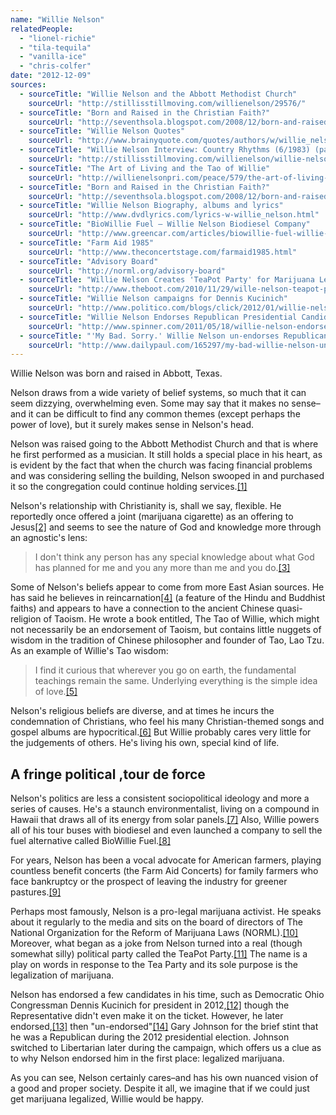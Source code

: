 ```yaml
---
name: "Willie Nelson"
relatedPeople:
  - "lionel-richie"
  - "tila-tequila"
  - "vanilla-ice"
  - "chris-colfer"
date: "2012-12-09"
sources:
  - sourceTitle: "Willie Nelson and the Abbott Methodist Church"
    sourceUrl: "http://stillisstillmoving.com/willienelson/29576/"
  - sourceTitle: "Born and Raised in the Christian Faith?"
    sourceUrl: "http://seventhsola.blogspot.com/2008/12/born-and-raised-in-christian-faith.html"
  - sourceTitle: "Willie Nelson Quotes"
    sourceUrl: "http://www.brainyquote.com/quotes/authors/w/willie_nelson.html"
  - sourceTitle: "Willie Nelson Interview: Country Rhythms (6/1983) (part 2)"
    sourceUrl: "http://stillisstillmoving.com/willienelson/willie-nelson-interview-country-rhythms-61983-part-2/"
  - sourceTitle: "The Art of Living and the Tao of Willie"
    sourceUrl: "http://willienelsonpri.com/peace/579/the-art-of-living-and-the-tao-of-willie.html"
  - sourceTitle: "Born and Raised in the Christian Faith?"
    sourceUrl: "http://seventhsola.blogspot.com/2008/12/born-and-raised-in-christian-faith.html"
  - sourceTitle: "Willie Nelson Biography, albums and lyrics"
    sourceUrl: "http://www.dvdlyrics.com/lyrics-w-willie_nelson.html"
  - sourceTitle: "BioWillie Fuel – Willie Nelson Biodiesel Company"
    sourceUrl: "http://www.greencar.com/articles/biowillie-fuel-willie-nelson-biodiesel-company.php"
  - sourceTitle: "Farm Aid 1985"
    sourceUrl: "http://www.theconcertstage.com/farmaid1985.html"
  - sourceTitle: "Advisory Board"
    sourceUrl: "http://norml.org/advisory-board"
  - sourceTitle: "Willie Nelson Creates 'TeaPot Party' for Marijuana Legalization"
    sourceUrl: "http://www.theboot.com/2010/11/29/wille-nelson-teapot-party/"
  - sourceTitle: "Willie Nelson campaigns for Dennis Kucinich"
    sourceUrl: "http://www.politico.com/blogs/click/2012/01/willie-nelson-campaigns-for-dennis-kucinich-112811.html"
  - sourceTitle: "Willie Nelson Endorses Republican Presidential Candidate Gary Johnson"
    sourceUrl: "http://www.spinner.com/2011/05/18/willie-nelson-endorses-republican-gary-johnson/"
  - sourceTitle: "'My Bad. Sorry.' Willie Nelson un-endorses Republican Gary Johnson"
    sourceUrl: "http://www.dailypaul.com/165297/my-bad-willie-nelson-un-endorses-republican-gary-johnson"
---
```


Willie Nelson was born and raised in Abbott, Texas.

Nelson draws from a wide variety of belief systems, so much that it can seem dizzying, overwhelming even. Some may say that it makes no sense–and it can be difficult to find any common themes (except perhaps the power of love), but it surely makes sense in Nelson's head.

Nelson was raised going to the Abbott Methodist Church and that is where he first performed as a musician. It still holds a special place in his heart, as is evident by the fact that when the church was facing financial problems and was considering selling the building, Nelson swooped in and purchased it so the congregation could continue holding services.<a class="source-citation" href="http://stillisstillmoving.com/willienelson/29576/" title="Willie Nelson and the Abbott Methodist Church">[1]</a>

Nelson's relationship with Christianity is, shall we say, flexible. He reportedly once offered a joint (marijuana cigarette) as an offering to Jesus<a class="source-citation" href="http://seventhsola.blogspot.com/2008/12/born-and-raised-in-christian-faith.html" title="Born and Raised in the Christian Faith?">[2]</a> and seems to see the nature of God and knowledge more through an agnostic's lens:

>I don't think any person has any special knowledge about what God has planned for me and you any more than me and you do.<a class="source-citation" href="http://www.brainyquote.com/quotes/authors/w/willie_nelson.html" title="Willie Nelson Quotes">[3]</a>

Some of Nelson's beliefs appear to come from more East Asian sources. He has said he believes in reincarnation<a class="source-citation" href="http://stillisstillmoving.com/willienelson/willie-nelson-interview-country-rhythms-61983-part-2/" title="Willie Nelson Interview: Country Rhythms (6/1983) (part 2)">[4]</a> (a feature of the Hindu and Buddhist faiths) and appears to have a connection to the ancient Chinese quasi-religion of Taoism. He wrote a book entitled, The Tao of Willie, which might not necessarily be an endorsement of Taoism, but contains little nuggets of wisdom in the tradition of Chinese philosopher and founder of Tao, Lao Tzu. As an example of Willie's Tao wisdom:

>I find it curious that wherever you go on earth, the fundamental teachings remain the same. Underlying everything is the simple idea of love.<a class="source-citation" href="http://willienelsonpri.com/peace/579/the-art-of-living-and-the-tao-of-willie.html" title="The Art of Living and the Tao of Willie">[5]</a>

Nelson's religious beliefs are diverse, and at times he incurs the condemnation of Christians, who feel his many Christian-themed songs and gospel albums are hypocritical.<a class="source-citation" href="http://seventhsola.blogspot.com/2008/12/born-and-raised-in-christian-faith.html" title="Born and Raised in the Christian Faith?">[6]</a> But Willie probably cares very little for the judgements of others. He's living his own, special kind of life.


## A fringe political ,tour de force

Nelson's politics are less a consistent sociopolitical ideology and more a series of causes. He's a staunch environmentalist, living on a compound in Hawaii that draws all of its energy from solar panels.<a class="source-citation" href="http://www.dvdlyrics.com/lyrics-w-willie_nelson.html" title="Willie Nelson Biography, albums and lyrics">[7]</a> Also, Willie powers all of his tour buses with biodiesel and even launched a company to sell the fuel alternative called BioWillie Fuel.<a class="source-citation" href="http://www.greencar.com/articles/biowillie-fuel-willie-nelson-biodiesel-company.php" title="BioWillie Fuel – Willie Nelson Biodiesel Company">[8]</a>

For years, Nelson has been a vocal advocate for American farmers, playing countless benefit concerts (the Farm Aid Concerts) for family farmers who face bankruptcy or the prospect of leaving the industry for greener pastures.<a class="source-citation" href="http://www.theconcertstage.com/farmaid1985.html" title="Farm Aid 1985">[9]</a>

Perhaps most famously, Nelson is a pro-legal marijuana activist. He speaks about it regularly to the media and sits on the board of directors of The National Organization for the Reform of Marijuana Laws (NORML).<a class="source-citation" href="http://norml.org/advisory-board" title="Advisory Board">[10]</a> Moreover, what began as a joke from Nelson turned into a real (though somewhat silly) political party called the TeaPot Party.<a class="source-citation" href="http://www.theboot.com/2010/11/29/wille-nelson-teapot-party/" title="Willie Nelson Creates &apos;TeaPot Party&apos; for Marijuana Legalization">[11]</a> The name is a play on words in response to the Tea Party and its sole purpose is the legalization of marijuana.

Nelson has endorsed a few candidates in his time, such as Democratic Ohio Congressman Dennis Kucinich for president in 2012,<a class="source-citation" href="http://www.politico.com/blogs/click/2012/01/willie-nelson-campaigns-for-dennis-kucinich-112811.html" title="Willie Nelson campaigns for Dennis Kucinich">[12]</a> though the Representative didn't even make it on the ticket. However, he later endorsed,<a class="source-citation" href="http://www.spinner.com/2011/05/18/willie-nelson-endorses-republican-gary-johnson/" title="Willie Nelson Endorses Republican Presidential Candidate Gary Johnson">[13]</a> then "un-endorsed"<a class="source-citation" href="http://www.dailypaul.com/165297/my-bad-willie-nelson-un-endorses-republican-gary-johnson" title="&apos;My Bad. Sorry.&apos; Willie Nelson un-endorses Republican Gary Johnson">[14]</a> Gary Johnson for the brief stint that he was a Republican during the 2012 presidential election. Johnson switched to Libertarian later during the campaign, which offers us a clue as to why Nelson endorsed him in the first place: legalized marijuana.

As you can see, Nelson certainly cares–and has his own nuanced vision of a good and proper society. Despite it all, we imagine that if we could just get marijuana legalized, Willie would be happy.